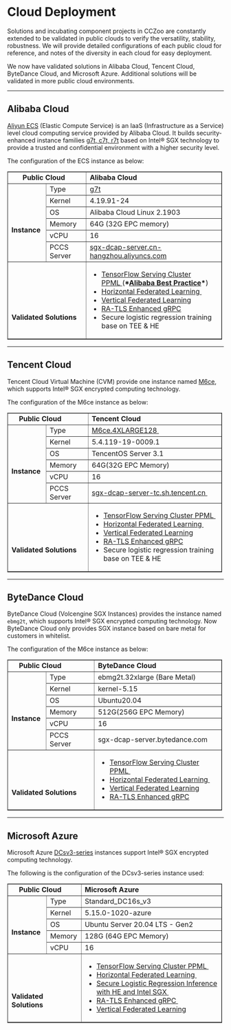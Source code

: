 # Cloud Deployment

Solutions and incubating component projects in CCZoo are constantly extended to
be validated in public clouds to verify the versatility, stability, robustness.
We will provide detailed configurations of each public cloud for reference, and
notes of the diversity in each cloud for easy deployment.

We now have validated solutions in Alibaba Cloud, Tencent Cloud, ByteDance Cloud, and Microsoft Azure.
Additional solutions will be validated in more public cloud environments.

---

## Alibaba Cloud

[Aliyun ECS](https://help.aliyun.com/product/25365.html) (Elastic Compute Service)
is an IaaS (Infrastructure as a Service) level cloud computing service provided
by Alibaba Cloud. It builds security-enhanced instance families [g7t, c7t, r7t](https://help.aliyun.com/document_detail/207734.html)
based on Intel® SGX technology to provide a trusted and confidential environment
with a higher security level.

The configuration of the ECS instance as below:

<table border="1" cellpadding="1" cellspacing="1" style="width:500px">
  <tbody>
    <tr>
      <td colspan="2"><strong>&nbsp; &nbsp; &nbsp; Public Cloud</strong>
      </td>
      <td><strong>Alibaba Cloud</strong>
      </td>
    </tr>
    <tr>
      <td rowspan="6" style="text-align: left;">
        <p>&nbsp;
        </p>
        <p><strong>Instance&nbsp;</strong>
        </p>
      </td>
      <td style="text-align: left;">Type
      </td>
      <td><a href="https://help.aliyun.com/document_detail/108490.htm#section-bew-6jv-c0k">g7t</a>
      </td>
    </tr>
    <tr>
      <td style="text-align: left;">Kernel
      </td>
      <td>4.19.91-24
      </td>
    </tr>
    <tr>
      <td style="text-align: left;">OS
      </td>
      <td>Alibaba Cloud Linux 2.1903
      </td>
    </tr>
    <tr>
      <td style="text-align: left;">Memory
      </td>
      <td>64G (32G EPC memory)
      </td>
    </tr>
    <tr>
      <td style="text-align: left;">vCPU
      </td>
      <td>16
      </td>
    </tr>
    <tr>
      <td style="text-align: left;">PCCS Server
      </td>
      <td><a href="https://help.aliyun.com/document_detail/208095.html">sgx-dcap-server.cn-hangzhou.aliyuncs.com</a>
      </td>
    </tr>
    <tr>
      <td colspan="2"><strong>&nbsp;
        <br />
        <br />
        <br />
        <br />
        Validated Solutions</strong>
      </td>
      <td>
        <ul>
          <li><a href="https://cczoo.readthedocs.io/en/latest/Solutions/tensorflow-serving-cluster/index.html">TensorFlow Serving Cluster PPML&nbsp;</a>(<strong>*<a href="https://help.aliyun.com/document_detail/342755.html">Alibaba Best Practice</a>*</strong>)</li>
          <li><a href="https://cczoo.readthedocs.io/en/latest/Solutions/horizontal-federated-learning/hfl.html">Horizontal Federated Learning&nbsp;</a></li>
          <li><a href="https://cczoo.readthedocs.io/en/latest/Solutions/vertical-federated-learning/vfl.html" target="_blank">Vertical Federated Learning</a></li>
          <li><a href="https://cczoo.readthedocs.io/en/latest/Solutions/grpc-ra-tls/index.html">RA-TLS Enhanced gRPC</a></li>
          <li>Secure logistic regression training base on TEE &amp; HE</li>
        </ul>
      </td>
    </tr>
  </tbody>
</table>


---

## Tencent Cloud

Tencent Cloud Virtual Machine (CVM) provide one instance named [M6ce](https://cloud.tencent.com/document/product/213/11518#M6ce),
which supports Intel® SGX encrypted computing technology.

The configuration of the M6ce instance as below:

<table border="1" cellpadding="1" cellspacing="1" style="width:500px">
  <tbody>
    <tr>
      <td colspan="2"><strong>&nbsp; &nbsp; Public Cloud</strong>
      </td>
      <td><strong>Tencent Cloud</strong>
      </td>
    </tr>
    <tr>
      <td rowspan="6" style="text-align: left;">
        <p>&nbsp;
        </p>
        <p><strong>Instance&nbsp;</strong>
        </p>
      </td>
      <td style="text-align: left;">Type
      </td>
      <td><a href="https://cloud.tencent.com/document/product/213/11518#M6ce">M6ce.4XLARGE128&nbsp;</a>
      </td>
    </tr>
    <tr>
      <td style="text-align: left;">Kernel
      </td>
      <td>5.4.119-19-0009.1
      </td>
    </tr>
    <tr>
      <td style="text-align: left;">OS
      </td>
      <td>TencentOS Server 3.1
      </td>
    </tr>
    <tr>
      <td style="text-align: left;">Memory
      </td>
      <td>64G(32G EPC Memory)
      </td>
    </tr>
    <tr>
      <td style="text-align: left;">vCPU
      </td>
      <td>16
      </td>
    </tr>
    <tr>
      <td style="text-align: left;">PCCS Server
      </td>
      <td><a href="https://cloud.tencent.com/document/product/213/63353">sgx-dcap-server-tc.sh.tencent.cn&nbsp;</a>
      </td>
    </tr>
    <tr>
      <td colspan="2">
        <br />
        <br />
        <br />
        <strong>Validated Solutions&nbsp;</strong>
      </td>
      <td>
        <ul>
          <li><a href="https://cczoo.readthedocs.io/en/latest/Solutions/tensorflow-serving-cluster/index.html">TensorFlow Serving Cluster PPML&nbsp;</a></li>
          <li><a href="https://cczoo.readthedocs.io/en/latest/Solutions/horizontal-federated-learning/hfl.html">Horizontal Federated Learning&nbsp;</a></li>
          <li><a href="https://cczoo.readthedocs.io/en/latest/Solutions/vertical-federated-learning/vfl.html" target="_blank">Vertical Federated Learning</a></li>
          <li><a href="https://cczoo.readthedocs.io/en/latest/Solutions/grpc-ra-tls/index.html">RA-TLS Enhanced gRPC</a></li>
          <li>Secure logistic regression training base on TEE &amp; HE</li>
        </ul>
      </td>
    </tr>
  </tbody>
</table>


---

## ByteDance Cloud

ByteDance Cloud (Volcengine SGX Instances) provides the instance named `ebmg2t`,
which supports Intel® SGX encrypted computing technology. Now ByteDance Cloud only
provides SGX instance based on bare metal for customers in whitelist.

The configuration of the M6ce instance as below:

<table border="1" cellpadding="1" cellspacing="1" style="width:500px;">
	<tbody>
		<tr>
			<td colspan="2">
				<strong>&nbsp; &nbsp; Public Cloud</strong> 
			</td>
			<td>
				<strong>ByteDance Cloud</strong> 
			</td>
		</tr>
		<tr>
			<td rowspan="6" style="text-align:left;">
				<p>
					<span>&nbsp;</span> 
				</p>
				<p>
					<strong>Instance&nbsp;</strong> 
				</p>
			</td>
			<td style="text-align:left;">
				<span>Type</span> 
			</td>
			<td>
				<div>
					<span>ebmg2t.32xlarge (Bare Metal)</span> 
				</div>
			</td>
		</tr>
		<tr>
			<td style="text-align:left;">
				<span>Kernel</span> 
			</td>
			<td>
				<div>
					<span>kernel-5.15</span> 
				</div>
			</td>
		</tr>
		<tr>
			<td style="text-align:left;">
				<span>OS</span> 
			</td>
			<td>
				<span>Ubuntu20.04</span> 
			</td>
		</tr>
		<tr>
			<td style="text-align:left;">
				<span>Memory</span> 
			</td>
			<td>
				<span>512G(256G EPC Memory)</span> 
			</td>
		</tr>
		<tr>
			<td style="text-align:left;">
				<span>vCPU</span> 
			</td>
			<td>
				<span>16</span> 
			</td>
		</tr>
		<tr>
			<td style="text-align:left;">
				<span>PCCS Server</span> 
			</td>
			<td>
				<span><span>sgx-dcap-server.bytedance.com </span></span> 
			</td>
		</tr>
		<tr>
			<td colspan="2">
				<br />
<br />
<br />
				<strong>Validated Solutions&nbsp;</strong> 
			</td>
			<td>
				<ul>
					<li><a href="https://cczoo.readthedocs.io/en/latest/Solutions/tensorflow-serving-cluster/index.html"><span>TensorFlow Serving Cluster PPML&nbsp;</span></a></li>
					<li><a href="https://cczoo.readthedocs.io/en/latest/Solutions/horizontal-federated-learning/hfl.html"><span>Horizontal Federated Learning&nbsp;</span></a></li>
					<li><a href="https://cczoo.readthedocs.io/en/latest/Solutions/vertical-federated-learning/vfl.html" target="_blank">Vertical Federated Learning</a></li>
          <li><a href="https://cczoo.readthedocs.io/en/latest/Solutions/grpc-ra-tls/index.html"><span>RA-TLS Enhanced gRPC</span></a></li>
				</ul>
			</td>
		</tr>
	</tbody>
</table>

---

## Microsoft Azure

Microsoft Azure [DCsv3-series](https://docs.microsoft.com/en-us/azure/virtual-machines/dcv3-series) instances support Intel® SGX encrypted computing technology.

The following is the configuration of the DCsv3-series instance used:

<table border="1" cellpadding="1" cellspacing="1" style="width:500px;">
	<tbody>
		<tr>
			<td colspan="2">
				<strong>&nbsp; &nbsp; Public Cloud</strong>
			</td>
			<td><strong>Microsoft Azure</strong>
			</td>
		</tr>
		<tr>
			<td rowspan="5" style="text-align: left;">
				<p>&nbsp;
				</p>
				<p><strong>Instance&nbsp;</strong>
				</p>
			</td>
			<td style="text-align:left;">
				<span>Type</span>
			</td>
			<td>
				<div>
					<span>Standard_DC16s_v3</span>
				</div>
			</td>
		</tr>
		<tr>
			<td style="text-align:left;">
				<span>Kernel</span>
			</td>
			<td>
				<div>
					<span>5.15.0-1020-azure</span>
				</div>
			</td>
		</tr>
		<tr>
			<td style="text-align:left;">
				<span>OS</span>
			</td>
			<td>
				<span>Ubuntu Server 20.04 LTS - Gen2</span>
			</td>
		</tr>
		<tr>
			<td style="text-align:left;">
				<span>Memory</span>
			</td>
			<td>
				<span>128G (64G EPC Memory)</span>
			</td>
		</tr>
		<tr>
			<td style="text-align:left;">
				<span>vCPU</span>
			</td>
			<td>
				<span>16</span>
			</td>
		</tr>
		<td colspan="2">
			<br />
			<br />
			<br />
			<strong>Validated Solutions&nbsp;</strong>
		</td>
			<td>
				<ul>
					<li><a href="https://cczoo.readthedocs.io/en/latest/Solutions/tensorflow-serving-cluster/index.html"><span>TensorFlow Serving Cluster PPML&nbsp;</span></a></li>
					<li><a href="https://cczoo.readthedocs.io/en/latest/Solutions/horizontal-federated-learning/hfl.html"><span>Horizontal Federated Learning&nbsp;</span></a></li>
					<li><a href="https://cczoo.readthedocs.io/en/latest/Solutions/logistic-regression-inference-HE-SGX/index.html"><span>Secure Logistic Regression Inference with HE and Intel SGX&nbsp;</span></a></li>
					<li><a href="https://cczoo.readthedocs.io/en/latest/Solutions/grpc-ra-tls/index.html"><span>RA-TLS Enhanced gRPC&nbsp;</span></a></li>
					<li><a href="https://cczoo.readthedocs.io/en/latest/Solutions/vertical-federated-learning/vfl.html" target="_blank">Vertical Federated Learning</a></li>
        </ul>
			</td>
		</tr>
	</tbody>
</table>
